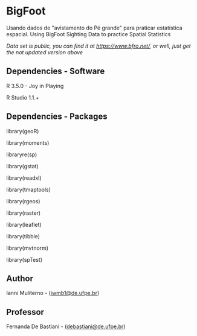 # BigFoot

Usando dados de "avistamento do Pé grande" para praticar estatística espacial.
Using BigFoot Sighting Data to practice Spatial Statistics


_Data set is public, you can find it at <https://www.bfro.net/>, or well, just get the not updated version above_

## Dependencies - Software

R 3.5.0 - Joy in Playing

R Studio 1.1.+

## Dependencies - Packages

library(geoR)  

library(moments)

libraryre(sp)

library(gstat)

library(readxl)

library(tmaptools)

library(rgeos)

library(raster)

library(leaflet)

library(tibble)

library(mvtnorm)

library(spTest)

## Author

Ianní Muliterno - (iwmb1@de.ufpe.br) 

## Professor

Fernanda De Bastiani - (debastiani@de.ufpe.br)
